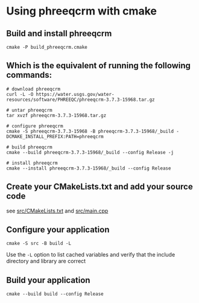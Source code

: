 # Using phreeqcrm with cmake


## Build and install phreeqcrm


```
cmake -P build_phreeqcrm.cmake
```

## Which is the equivalent of running the following commands:


```
# download phreeqcrm
curl -L -O https://water.usgs.gov/water-resources/software/PHREEQC/phreeqcrm-3.7.3-15968.tar.gz

# untar phreeqcrm
tar xvzf phreeqcrm-3.7.3-15968.tar.gz

# configure phreeqcrm
cmake -S phreeqcrm-3.7.3-15968 -B phreeqcrm-3.7.3-15968/_build -DCMAKE_INSTALL_PREFIX:PATH=phreeqcrm

# build phreeqcrm
cmake --build phreeqcrm-3.7.3-15968/_build --config Release -j

# install phreeqcrm
cmake --install phreeqcrm-3.7.3-15968/_build --config Release
```

## Create your CMakeLists.txt and add your source code

see [src/CMakeLists.txt](src/CMakeLists.txt) and [src/main.cpp](src/main.cpp)


## Configure your application

```
cmake -S src -B build -L
```
Use the `-L` option to list cached variables and verify that the include directory and library are correct


## Build your application

```
cmake --build build --config Release 
```
